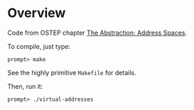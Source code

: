 # Overview

Code from OSTEP chapter [The Abstraction: Address Spaces](http://pages.cs.wisc.edu/~remzi/OSTEP/vm-intro.pdf).

To compile, just type:
```
prompt> make
```

See the highly primitive `Makefile` for details.

Then, run it:

```
prompt> ./virtual-addresses
```